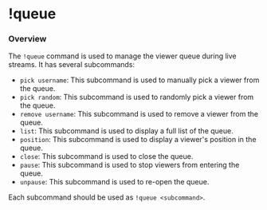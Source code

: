 # !queue

### Overview

The `!queue` command is used to manage the viewer queue during live streams. It has several subcommands:

- `pick username`: This subcommand is used to manually pick a viewer from the queue.
- `pick random`: This subcommand is used to randomly pick a viewer from the queue.
- `remove username`: This subcommand is used to remove a viewer from the queue.
- `list`: This subcommand is used to display a full list of the queue.
- `position`: This subcommand is used to display a viewer's position in the queue.
- `close`: This subcommand is used to close the queue.
- `pause`: This subcommand is used to stop viewers from entering the queue.
- `unpause`: This subcommand is used to re-open the queue.

Each subcommand should be used as `!queue <subcommand>`.
